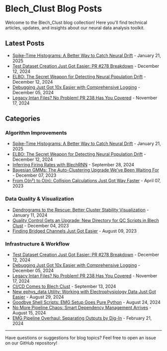 # Blech_Clust Blog Posts

Welcome to the Blech_Clust blog collection! Here you'll find technical articles, updates, and insights about our neural data analysis toolkit.

## Latest Posts

- [Spike-Time Histograms: A Better Way to Catch Neural Drift](blech_clust_315.md) - January 21, 2025
- [Test Dataset Creation Just Got Easier: PR #278 Breakdown](blech_clust_282.md) - December 12, 2024
- [ELBO: The Secret Weapon for Detecting Neural Population Drift](blech_clust_281.md) - December 12, 2024
- [Debugging Just Got 10x Easier with Comprehensive Logging](blech_clust_266.md) - December 05, 2024
- [Legacy Intan Files? No Problem! PR 238 Has You Covered](blech_clust_240.md) - November 17, 2024

## Categories

### Algorithm Improvements
- [Spike-Time Histograms: A Better Way to Catch Neural Drift](blech_clust_315.md) - January 21, 2025
- [ELBO: The Secret Weapon for Detecting Neural Population Drift](blech_clust_281.md) - December 12, 2024
- [Inferring Firing Rates with BlechRNN](blech_clust_226.md) - September 28, 2024
- [Bayesian GMMs: The Auto-Clustering Upgrade We've Been Waiting For](blech_clust_127.md) - December 07, 2023
- [From O(n²) to O(n): Collision Calculations Just Got Way Faster](blech_clust_64.md) - April 07, 2023

### Data Quality & Visualization
- [Dendrograms to the Rescue: Better Cluster Stability Visualization](blech_clust_138.md) - January 11, 2024
- [Quality Control Gets an Upgrade: New Directory for QC Scripts in Blech Clust](blech_clust_125.md) - December 04, 2023
- [Finding Bridged Channels Just Got Easier](blech_clust_86.md) - August 09, 2023

### Infrastructure & Workflow
- [Test Dataset Creation Just Got Easier: PR #278 Breakdown](blech_clust_282.md) - December 12, 2024
- [Debugging Just Got 10x Easier with Comprehensive Logging](blech_clust_266.md) - December 05, 2024
- [Legacy Intan Files? No Problem! PR 238 Has You Covered](blech_clust_240.md) - November 17, 2024
- [CI/CD Comes to Blech Clust](blech_clust_224.md) - September 13, 2024
- [New ephys_data Utility: Working with Electrophysiology Data Just Got Easier](blech_clust_215.md) - August 29, 2024
- [Goodbye Shell Scripts: EMG Setup Goes Pure Python](blech_clust_211.md) - August 24, 2024
- [No More Pipeline Chaos: Smart Dependency Management Arrives](blech_clust_204.md) - August 15, 2024
- [EMG Pipeline Overhaul: Separating Outputs by Dig-In](blech_clust_153.md) - February 21, 2024

---

Have questions or suggestions for blog topics? Feel free to open an issue on our GitHub repository!
